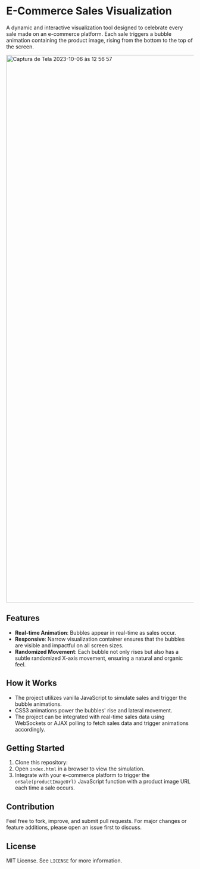 # E-Commerce Sales Visualization

A dynamic and interactive visualization tool designed to celebrate every sale made on an e-commerce platform. Each sale triggers a bubble animation containing the product image, rising from the bottom to the top of the screen.

 <img width="1466" alt="Captura de Tela 2023-10-06 às 12 56 57" src="https://github.com/lirad/bubbles/assets/4331050/e023ad85-e175-464c-94fb-8ddd2badb2d3">

## Features

- **Real-time Animation**: Bubbles appear in real-time as sales occur.
- **Responsive**: Narrow visualization container ensures that the bubbles are visible and impactful on all screen sizes.
- **Randomized Movement**: Each bubble not only rises but also has a subtle randomized X-axis movement, ensuring a natural and organic feel.

## How it Works

- The project utilizes vanilla JavaScript to simulate sales and trigger the bubble animations.
- CSS3 animations power the bubbles' rise and lateral movement.
- The project can be integrated with real-time sales data using WebSockets or AJAX polling to fetch sales data and trigger animations accordingly.

## Getting Started

1. Clone this repository:
2. Open `index.html` in a browser to view the simulation.
3. Integrate with your e-commerce platform to trigger the `onSale(productImageUrl)` JavaScript function with a product image URL each time a sale occurs.

## Contribution

Feel free to fork, improve, and submit pull requests. For major changes or feature additions, please open an issue first to discuss.

## License

MIT License. See `LICENSE` for more information.
